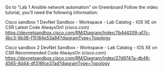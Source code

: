 Go to "Lab 1 Ansible network automation" on Greenboard
Follow the video tutorial, you'll need the following information:

Cisco sandbox 1 
DevNet Sandbox - Workspace - Lab Catalog - IOS XE on CSR Latest Code AlwaysOn1 (cisco.com)
https://devnetsandbox.cisco.com/RM/Diagram/Index/7b4d4209-a17c-4bc3-9b38-f15184e53a94?diagramType=Topology

Cisco sandbox 2
DevNet Sandbox - Workspace - Lab Catalog - IOS XE on CSR Recommended Code AlwaysOn (cisco.com)
https://devnetsandbox.cisco.com/RM/Diagram/Index/27d9747a-db48-4565-8d44-df318fce37ad?diagramType=Topology